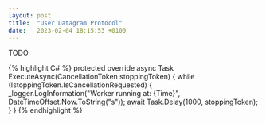 ```yaml
---
layout: post
title:  "User Datagram Protocol"
date:   2023-02-04 18:15:53 +0100
---
```


TODO

{% highlight C# %}
protected override async Task ExecuteAsync(CancellationToken stoppingToken)
{
while (!stoppingToken.IsCancellationRequested)
{
_logger.LogInformation("Worker running at: {Time}", DateTimeOffset.Now.ToString("s"));
await Task.Delay(1000, stoppingToken);
}
}
{% endhighlight %}

